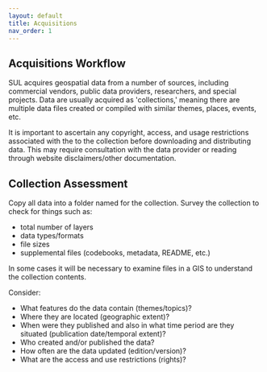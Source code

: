 ```yaml
---
layout: default
title: Acquisitions
nav_order: 1
---
```


## Acquisitions Workflow

SUL acquires geospatial data from a number of sources, including commercial vendors, public data providers, researchers, and special projects. Data are usually acquired as 'collections,' meaning there are multiple data files created or compiled with similar themes, places, events, etc. 

It is important to ascertain any copyright, access, and usage restrictions associated with the to the collection before downloading and distributing data. This may require consultation with the data provider or reading through website disclaimers/other documentation. 

## Collection Assessment

Copy all data into a folder named for the collection. Survey the collection to check for things such as:

* total number of layers
* data types/formats
* file sizes
* supplemental files (codebooks, metadata, README, etc.)

In some cases it will be necessary to examine files in a GIS to understand the collection contents. 

Consider: 
* What features do the data contain (themes/topics)? 
* Where they are located (geographic extent)? 
* When were they published and also in what time period are they situated (publication date/temporal extent)? 
* Who created and/or published the data? 
* How often are the data updated (edition/version)? 
* What are the access and use restrictions (rights)?
